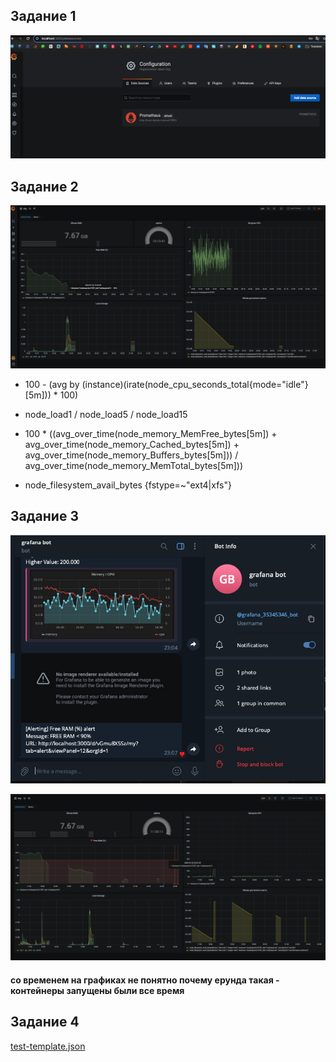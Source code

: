 ## Задание 1 

![!\[Alt text\](<img/!\[Alt text\](<img/1.png>)>)](<img/1.png>)

## Задание 2

![!\[Alt text\](<img/!\[Alt text\](<img/2.png>)>)](<img/2.png>)

- 100 - (avg by (instance)(irate(node_cpu_seconds_total{mode="idle"}[5m])) * 100)

- node_load1 / node_load5 / node_load15

- 100 * ((avg_over_time(node_memory_MemFree_bytes[5m]) + avg_over_time(node_memory_Cached_bytes[5m]) + avg_over_time(node_memory_Buffers_bytes[5m])) / avg_over_time(node_memory_MemTotal_bytes[5m]))

- node_filesystem_avail_bytes {fstype=~"ext4|xfs"} 

## Задание 3

![!\[Alt text\](<img/!\[Alt text\](<img/3.png>)>)](<img/3.png>)

![!\[Alt text\](<img/!\[Alt text\](<img/3.1.png>)>)](<img/3.1.png>)

#### со временем на графиках не понятно почему ерунда такая - контейнеры запущены были все время

## Задание 4

[test-template.json](test-template.json) 